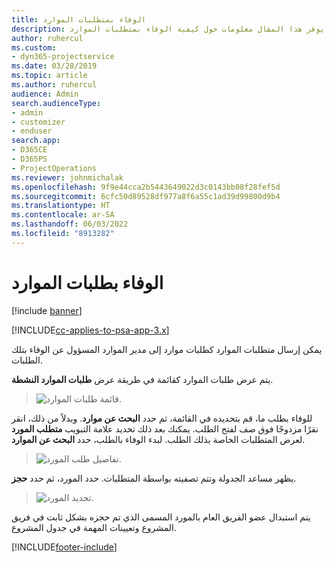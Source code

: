 ```yaml
---
title: الوفاء بمتطلبات الموارد
description: يوفر هذا المقال معلومات حول كيفية الوفاء بمتطلبات الموارد.
author: ruhercul
ms.custom:
- dyn365-projectservice
ms.date: 03/28/2019
ms.topic: article
ms.author: ruhercul
audience: Admin
search.audienceType:
- admin
- customizer
- enduser
search.app:
- D365CE
- D365PS
- ProjectOperations
ms.reviewer: johnmichalak
ms.openlocfilehash: 9f9e44cca2b5443649022d3c0143bb08f28fef5d
ms.sourcegitcommit: 6cfc50d89528df977a8f6a55c1ad39d99800d9b4
ms.translationtype: HT
ms.contentlocale: ar-SA
ms.lasthandoff: 06/03/2022
ms.locfileid: "8913282"
---
```

# <a name="fulfilling-resource-requests"></a>الوفاء بطلبات الموارد

[!include [banner](../includes/psa-now-project-operations.md)]

[!INCLUDE[cc-applies-to-psa-app-3.x](../includes/cc-applies-to-psa-app-3x.md)]

يمكن إرسال متطلبات الموارد كطلبات موارد إلى مدير الموارد المسؤول عن الوفاء بتلك الطلبات.

يتم عرض طلبات الموارد كقائمة في طريقة عرض **طلبات الموارد النشطة**.

> ![قائمة طلبات الموارد.](media/Resource-Management-image59.png)

للوفاء بطلب ما، قم بتحديده في القائمة، ثم حدد **البحث عن موارد**. وبدلاً من ذلك، انقر نقرًا مزدوجًا فوق صف لفتح الطلب. يمكنك بعد ذلك تحديد علامة التبويب **متطلب المورد** لعرض المتطلبات الخاصة بذلك الطلب. لبدء الوفاء بالطلب، حدد **البحث عن الموارد**.

> ![تفاصيل طلب المورد.](media/Resource-Management-image60.png)

يظهر مساعد الجدولة وتتم تصفيته بواسطة المتطلبات. حدد المورد، ثم حدد **حجز**.

> ![تحديد المورد.](media/Resource-Management-image61.png)

يتم استبدال عضو الفريق العام بالمورد المسمى الذي تم حجزه بشكل ثابت في فريق المشروع وتعيينات المهمة في جدول المشروع.


[!INCLUDE[footer-include](../includes/footer-banner.md)]

